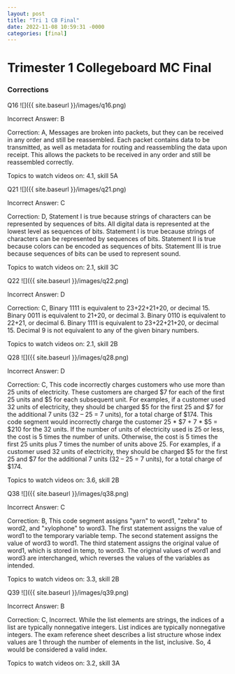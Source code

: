 ```yaml
---
layout: post
title: "Tri 1 CB Final"
date: 2022-11-08 10:59:31 -0000
categories: [final]
---
```

# Trimester 1 Collegeboard MC Final

### Corrections

Q16
![]({{ site.baseurl }}/images/q16.png)

Incorrect Answer: B

Correction: A, Messages are broken into packets, but they can be received in any order and still be reassembled. Each packet contains data to be transmitted, as well as metadata for routing and reassembling the data upon receipt. This allows the packets to be received in any order and still be reassembled correctly.

Topics to watch videos on: 4.1, skill 5A

Q21
![]({{ site.baseurl }}/images/q21.png)

Incorrect Answer: C

Correction: D, Statement I is true because strings of characters can be represented by sequences of bits. All digital data is represented at the lowest level as sequences of bits. Statement I is true because strings of characters can be represented by sequences of bits. Statement II is true because colors can be encoded as sequences of bits. Statement III is true because sequences of bits can be used to represent sound.

Topics to watch videos on: 2.1, skill 3C

Q22
![]({{ site.baseurl }}/images/q22.png)

Incorrect Answer: D

Correction: C, Binary 1111 is equivalent to 23+22+21+20, or decimal 15. Binary 0011 is equivalent to 21+20, or decimal 3. Binary 0110 is equivalent to 22+21, or decimal 6. Binary 1111 is equivalent to 23+22+21+20, or decimal 15. Decimal 9 is not equivalent to any of the given binary numbers.

Topics to watch videos on: 2.1, skill 2B

Q28
![]({{ site.baseurl }}/images/q28.png)

Incorrect Answer: D

Correction: C, This code incorrectly charges customers who use more than 25 units of electricity. These customers are charged $7 for each of the first 25 units and $5 for each subsequent unit. For examples, if a customer used 32 units of electricity, they should be charged $5 for the first 25 and $7 for the additional 7 units (32 – 25 = 7 units), for a total charge of $174. This code segment would incorrectly charge the customer 25 * $7 + 7 * $5 = $210 for the 32 units. If the number of units of electricity used is 25 or less, the cost is 5 times the number of units. Otherwise, the cost is 5 times the first 25 units plus 7 times the number of units above 25. For examples, if a customer used 32 units of electricity, they should be charged $5 for the first 25 and $7 for the additional 7 units (32 – 25 = 7 units), for a total charge of $174. 

Topics to watch videos on: 3.6, skill 2B

Q38
![]({{ site.baseurl }}/images/q38.png)

Incorrect Answer: C

Correction: B, This code segment assigns "yarn" to word1, "zebra" to word2, and "xylophone" to word3. The first statement assigns the value of word1 to the temporary variable temp. The second statement assigns the value of word3 to word1. The third statement assigns the original value of word1, which is stored in temp, to word3. The original values of word1 and word3 are interchanged, which reverses the values of the variables as intended.

Topics to watch videos on: 3.3, skill 2B

Q39
![]({{ site.baseurl }}/images/q39.png)

Incorrect Answer: B

Correction: C, Incorrect. While the list elements are strings, the indices of a list are typically nonnegative integers. List indices are typically nonnegative integers. The exam reference sheet describes a list structure whose index values are 1 through the number of elements in the list, inclusive. So, 4 would be considered a valid index. 

Topics to watch videos on: 3.2, skill 3A